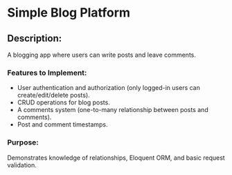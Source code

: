 # Simple Blog Platform

## Description:

A blogging app where users can write posts and leave comments.

### Features to Implement:

-   User authentication and authorization (only logged-in users can create/edit/delete posts).
-   CRUD operations for blog posts.
-   A comments system (one-to-many relationship between posts and comments).
-   Post and comment timestamps.

### Purpose:

Demonstrates knowledge of relationships, Eloquent ORM, and basic request validation.
